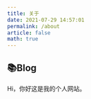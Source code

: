 ```yaml
---
title: 关于
date: 2021-07-29 14:57:01
permalink: /about
article: false
math: true
---
```



## 📚Blog
Hi，你好这是我的个人网站。
